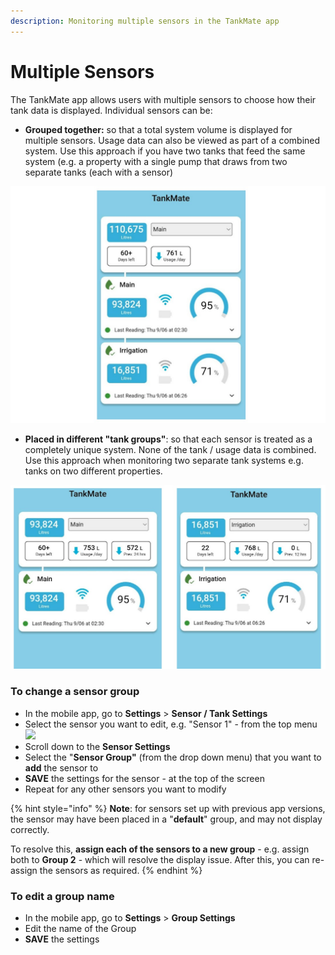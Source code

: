 ```yaml
---
description: Monitoring multiple sensors in the TankMate app
---
```


# Multiple Sensors

The TankMate app allows users with multiple sensors to choose how their tank data is displayed. Individual sensors can be:

* **Grouped together:** so that a total system volume is displayed for multiple sensors. Usage data can also be viewed as part of a combined system. Use this approach if you have two tanks that feed the same system (e.g. a property with a single pump that draws from two separate tanks (each with a sensor)

![](../../.gitbook/assets/group.jpg)

* **Placed in different "tank groups"**: so that each sensor is treated as a completely unique system. None of the tank / usage data is combined. Use this approach when monitoring two separate tank systems e.g. tanks on two different properties.&#x20;

![](../../.gitbook/assets/group2.jpg)

### To change a sensor group

* In the mobile app, go to **Settings** > **Sensor / Tank Settings**
* Select the sensor you want to edit, e.g. "Sensor 1" - from the top menu ![](<../../.gitbook/assets/select\_sensor (1).jpg>)
* Scroll down to the **Sensor Settings**&#x20;
* Select the "**Sensor Group"** (from the drop down menu) that you want to **add** the sensor to
* **SAVE** the settings for the sensor - at the top of the screen
* Repeat for any other sensors you want to modify

{% hint style="info" %}
**Note**: for sensors set up with previous app versions, the sensor may have been placed in a "**default**" group, and may not display correctly.&#x20;

To resolve this, **assign each of the sensors to a new group** - e.g. assign both to **Group 2** - which will resolve the display issue. After this, you can re-assign the sensors as required.
{% endhint %}

### To edit a group name

* In the mobile app, go to **Settings** > **Group Settings**
* Edit the name of the Group
* **SAVE** the settings
